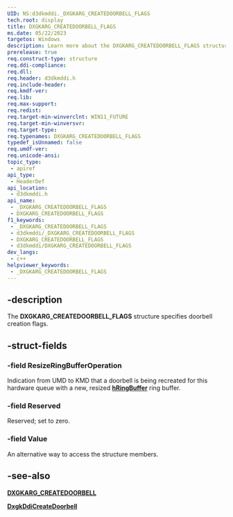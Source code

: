 ```yaml
---
UID: NS:d3dkmddi._DXGKARG_CREATEDOORBELL_FLAGS
tech.root: display
title: DXGKARG_CREATEDOORBELL_FLAGS
ms.date: 05/22/2023
targetos: Windows
description: Learn more about the DXGKARG_CREATEDOORBELL_FLAGS structure.
prerelease: true
req.construct-type: structure
req.ddi-compliance: 
req.dll: 
req.header: d3dkmddi.h
req.include-header: 
req.kmdf-ver: 
req.lib: 
req.max-support: 
req.redist: 
req.target-min-winverclnt: WIN11_FUTURE
req.target-min-winversvr: 
req.target-type: 
req.typenames: DXGKARG_CREATEDOORBELL_FLAGS
typedef_isUnnamed: false
req.umdf-ver: 
req.unicode-ansi: 
topic_type:
 - apiref
api_type:
 - HeaderDef
api_location:
 - d3dkmddi.h
api_name:
 - _DXGKARG_CREATEDOORBELL_FLAGS
 - DXGKARG_CREATEDOORBELL_FLAGS
f1_keywords:
 - _DXGKARG_CREATEDOORBELL_FLAGS
 - d3dkmddi/_DXGKARG_CREATEDOORBELL_FLAGS
 - DXGKARG_CREATEDOORBELL_FLAGS
 - d3dkmddi/DXGKARG_CREATEDOORBELL_FLAGS
dev_langs:
 - c++
helpviewer_keywords:
 - _DXGKARG_CREATEDOORBELL_FLAGS
---
```


## -description

The **DXGKARG_CREATEDOORBELL_FLAGS** structure specifies doorbell creation flags.

## -struct-fields

### -field ResizeRingBufferOperation

Indication from UMD to KMD that a doorbell is being recreated for this hardware queue with a new, resized [**hRingBuffer**](ns-d3dkmddi-dxgkarg_createdoorbell.md) ring buffer.

### -field Reserved

Reserved; set to zero.

### -field Value

An alternative way to access the structure members.

## -see-also

[**DXGKARG_CREATEDOORBELL**](ns-d3dkmddi-dxgkarg_createdoorbell.md)

[**DxgkDdiCreateDoorbell**](nc-d3dkmddi-dxgkddi_createdoorbell.md)
